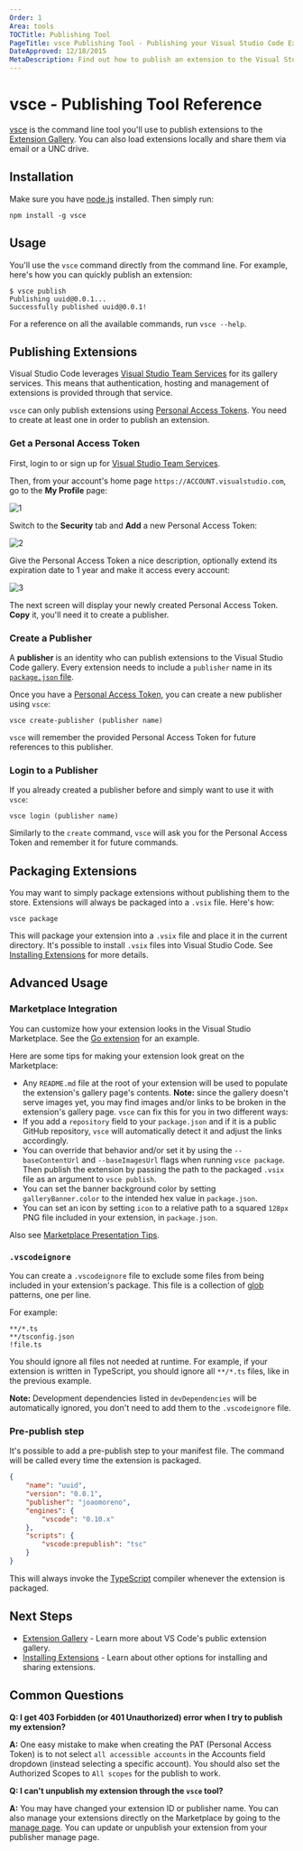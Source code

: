 ```yaml
---
Order: 1
Area: tools
TOCTitle: Publishing Tool
PageTitle: vsce Publishing Tool - Publishing your Visual Studio Code Extensions
DateApproved: 12/18/2015
MetaDescription: Find out how to publish an extension to the Visual Studio Code Extension Gallery.
---
```


# vsce - Publishing Tool Reference

[vsce](https://github.com/Microsoft/vsce) is the command line tool you'll use to publish
extensions to the [Extension Gallery](/docs/editor/extension-gallery.md).  You can also load extensions locally and share them via email or a UNC drive.

## Installation

Make sure you have [node.js](https://nodejs.org/) installed. Then simply run:

```
npm install -g vsce
```

## Usage

You'll use the `vsce` command directly from the command line. For example, here's how you can quickly publish an extension:

```
$ vsce publish
Publishing uuid@0.0.1...
Successfully published uuid@0.0.1!
```

For a reference on all the available commands, run `vsce --help`.

## Publishing Extensions

Visual Studio Code leverages [Visual Studio Team Services](https://www.visualstudio.com/products/visual-studio-team-services-vs) for its gallery services. This means that authentication, hosting and management of extensions is provided through that service.

`vsce` can only publish extensions using [Personal Access Tokens](https://www.visualstudio.com/en-us/news/2015-jul-7-vso.aspx). You need to create at least one in order to publish an extension.

### Get a Personal Access Token

First, login to or sign up for [Visual Studio Team Services](https://www.visualstudio.com/en-us/get-started/setup/sign-up-for-visual-studio-online).

Then, from your account's home page `https://ACCOUNT.visualstudio.com`, go to the **My Profile** page:

![1](images/vscecli/publishers1.png)

Switch to the **Security** tab and **Add** a new Personal Access Token:

![2](images/vscecli/publishers2.png)

Give the Personal Access Token a nice description, optionally extend its expiration date to 1 year and make it access every account:

![3](images/vscecli/publishers3.png)

The next screen will display your newly created Personal Access Token. **Copy** it, you'll need it to create a publisher.

### Create a Publisher

A **publisher** is an identity who can publish extensions to the Visual Studio Code gallery. Every extension needs to include a `publisher` name in its [`package.json` file](/docs/extensionAPI/extension-manifest.md).

Once you have a [Personal Access Token](/docs/tools/vscecli.md#get-a-personal-access-token), you can create a new publisher using `vsce`:

```
vsce create-publisher (publisher name)
```

`vsce` will remember the provided Personal Access Token for future references to this publisher.

### Login to a Publisher

If you already created a publisher before and simply want to use it with `vsce`:

```
vsce login (publisher name)
```

Similarly to the `create` command, `vsce` will ask you for the Personal Access Token and remember it for future commands.

## Packaging Extensions

You may want to simply package extensions without publishing them to the store. Extensions will always be packaged into a `.vsix` file. Here's how:

```
vsce package
```

This will package your extension into a `.vsix` file and place it in the current directory. It's possible to install `.vsix` files into Visual Studio Code. See [Installing Extensions](/docs/extensions/install-extension.md) for more details.

## Advanced Usage

### Marketplace Integration

You can customize how your extension looks in the Visual Studio Marketplace. See the [Go extension](https://marketplace.visualstudio.com/items/lukehoban.Go) for an example. 

Here are some tips for making your extension look great on the Marketplace:

- Any `README.md` file at the root of your extension will be used to populate the extension's gallery page's contents. **Note:** since the gallery doesn't serve images yet, you may find images and/or links to be broken in the extension's gallery page. `vsce` can fix this for you in two different ways:
- If you add a `repository` field to your `package.json` and if it is a public GitHub repository, `vsce` will automatically detect it and adjust the links accordingly.
- You can override that behavior and/or set it by using the `--baseContentUrl` and `--baseImagesUrl` flags when running `vsce package`. Then publish the extension by passing the path to the packaged `.vsix` file as an argument to `vsce publish`. 
- You can set the banner background color by setting `galleryBanner.color` to the intended hex value in `package.json`.
- You can set an icon by setting `icon` to a relative path to a squared `128px` PNG file included in your extension, in `package.json`.

Also see [Marketplace Presentation Tips](/docs/extensionAPI/extension-manifest.md#marketplace-presentation-tips).

### `.vscodeignore`

You can create a `.vscodeignore` file to exclude some files from being included in your extension's package. This file is a collection of [glob](https://github.com/isaacs/minimatch) patterns, one per line. 

For example:

```
**/*.ts
**/tsconfig.json
!file.ts
```

You should ignore all files not needed at runtime. For example, if your extension is written in TypeScript, you should ignore all `**/*.ts` files, like in the previous example.

**Note:** Development dependencies listed in `devDependencies` will be automatically ignored, you don't need to add them to the `.vscodeignore` file.

### Pre-publish step

It's possible to add a pre-publish step to your manifest file. The command will be called every time the extension is packaged.

```json
{
	"name": "uuid",
	"version": "0.0.1",
	"publisher": "joaomoreno",
	"engines": {
		"vscode": "0.10.x"
	},
	"scripts": {
		"vscode:prepublish": "tsc"
	}
}
```

This will always invoke the [TypeScript](http://www.typescriptlang.org/) compiler whenever the extension is packaged.

## Next Steps

* [Extension Gallery](/docs/editor/extension-gallery.md) - Learn more about VS Code's public extension gallery.
* [Installing Extensions](/docs/extensions/install-extension.md) - Learn about other options for installing and sharing extensions.

## Common Questions

**Q: I get 403 Forbidden (or 401 Unauthorized) error when I try to publish my extension?** 

**A:** One easy mistake to make when creating the PAT (Personal Access Token) is to not select `all accessible accounts` in the Accounts field dropdown (instead selecting a specific account). You should also set the Authorized Scopes to `All scopes` for the publish to work.

**Q: I can't unpublish my extension through the `vsce` tool?**

**A:** You may have changed your extension ID or publisher name. You can also manage your extensions directly on the Marketplace by going to the [manage page](https://marketplace.visualstudio.com/manage).  You can update or unpublish your extension from your publisher manage page.
